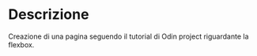 # Descrizione

Creazione di una pagina seguendo il tutorial di Odin project riguardante la flexbox.
